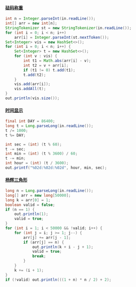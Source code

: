 #### [砝码称重](https://www.dotcpp.com/oj/problem2604.html)

```java
int n = Integer.parseInt(in.readLine());
int[] arr = new int[n];
StringTokenizer st = new StringTokenizer(in.readLine());
for (int i = 0; i < n; i++)
	arr[i] = Integer.parseInt(st.nextToken());
Set<Integer> vis = new HashSet<>();
for (int i = 0; i < n; i++) {
	Set<Integer> t = new HashSet<>();
	for (int v : vis) {
		int t1 = Math.abs(arr[i] - v);
		int t2 = v + arr[i];
		if (t1 != 0) t.add(t1);
		t.add(t2);
	}
	vis.add(arr[i]);
	vis.addAll(t);
}
out.println(vis.size());
```

#### [时间显示](https://www.dotcpp.com/oj/problem2609.html)

```java
final int DAY = 86400;
long t = Long.parseLong(in.readLine());
t /= 1000;
t %= DAY;

int sec = (int) (t % 60);
t -= sec;
int min = (int) (t % 3600) / 60;
t -= min;
int hour = (int) (t / 3600);
out.printf("%02d:%02d:%02d", hour, min, sec);
```

#### [杨辉三角形](https://www.dotcpp.com/oj/problem2610.html)

```java
long n = Long.parseLong(in.readLine());
long[] arr = new long[50000];
long k = arr[0] = 1;
boolean valid = false;
if (n == 1) {
	out.println(1);
	valid = true;
}
for (int i = 1; i < 50000 && !valid; i++) {
	for (int j = i; j >= 1; j--) {
		arr[j] += arr[j - 1];
		if (arr[j] == n) {
			out.println(k + i - j + 1);
			valid = true;
			break;
		}
	}
	k += (i + 1);
}
if (!valid) out.println(((1 + n) * n / 2) + 2);
```

